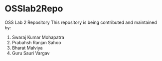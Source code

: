 # OSSlab2Repo
OSS Lab 2 Repository 
This repository is being contributed and maintained by:

1. Swaraj Kumar Mohapatra
2. Prabahsh Ranjan Sahoo
3. Bharat Malviya
4. Guru Sauri Vargav
